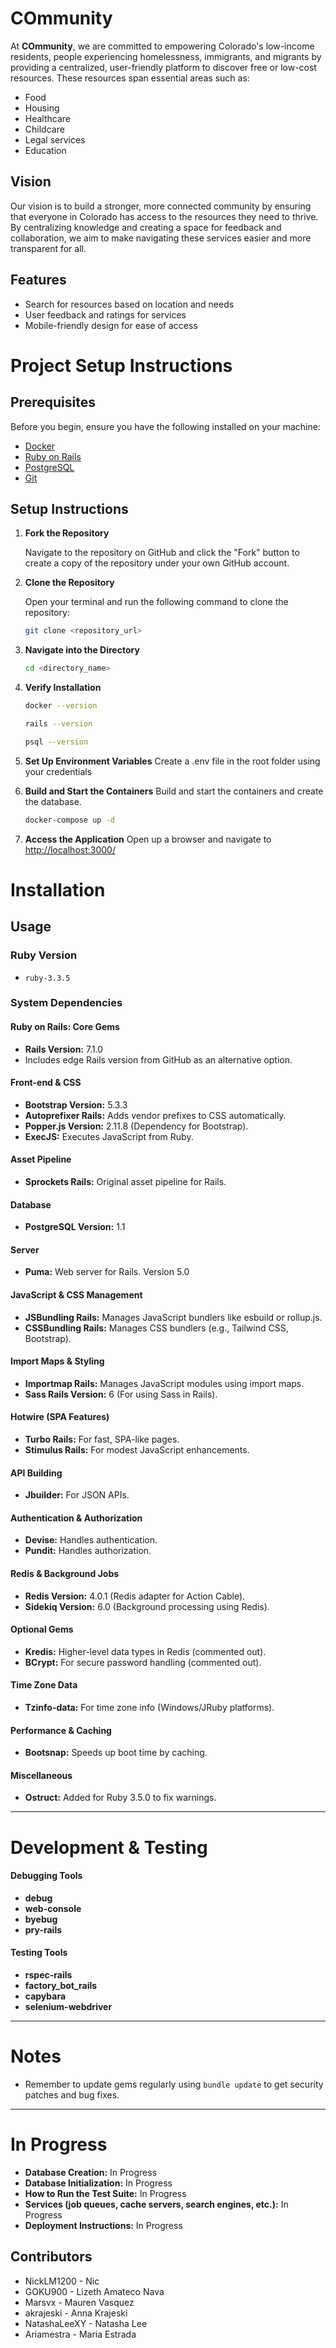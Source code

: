 # COmmunity

At **COmmunity**, we are committed to empowering Colorado's low-income residents, people experiencing homelessness, immigrants, and migrants by providing a centralized, user-friendly platform to discover free or low-cost resources. These resources span essential areas such as:

- Food
- Housing
- Healthcare
- Childcare
- Legal services
- Education

## Vision

Our vision is to build a stronger, more connected community by ensuring that everyone in Colorado has access to the resources they need to thrive. By centralizing knowledge and creating a space for feedback and collaboration, we aim to make navigating these services easier and more transparent for all.

## Features

- Search for resources based on location and needs
- User feedback and ratings for services
- Mobile-friendly design for ease of access

# Project Setup Instructions

## Prerequisites
Before you begin, ensure you have the following installed on your machine:

- [Docker](https://www.docker.com/get-started)
- [Ruby on Rails](https://rubyonrails.org/)
- [PostgreSQL](https://www.postgresql.org/)
- [Git](https://git-scm.com/book/en/v2/Getting-Started-Installing-Git)

## Setup Instructions

1. **Fork the Repository**

   Navigate to the repository on GitHub and click the "Fork" button to create a copy of the repository under your own GitHub account.

2. **Clone the Repository**

   Open your terminal and run the following command to clone the repository:
   ```bash
   git clone <repository_url>
   ```

3. **Navigate into the Directory**
   ```bash
   cd <directory_name>
   ```

4. **Verify Installation**
   ```bash
   docker --version
   ```

   ```bash
   rails --version
   ```

   ```bash
   psql --version
   ```
5. **Set Up Environment Variables**
   Create a .env file in the root folder using your credentials

6. **Build and Start the Containers**
   Build and start the containers and create the database.

   ```bash
   docker-compose up -d
   ```

7. **Access the Application**
   Open up a browser and navigate to [http://localhost:3000/](http://localhost:3000/)


# Installation
## Usage

### Ruby Version
- `ruby-3.3.5`

### System Dependencies
#### Ruby on Rails: Core Gems

- **Rails Version:** 7.1.0
- Includes edge Rails version from GitHub as an alternative option.

#### Front-end & CSS
- **Bootstrap Version:** 5.3.3
- **Autoprefixer Rails:** Adds vendor prefixes to CSS automatically.
- **Popper.js Version:** 2.11.8 (Dependency for Bootstrap).
- **ExecJS:** Executes JavaScript from Ruby.

#### Asset Pipeline
- **Sprockets Rails:** Original asset pipeline for Rails.

#### Database
- **PostgreSQL Version:** 1.1

#### Server
- **Puma:** Web server for Rails. Version 5.0

#### JavaScript & CSS Management
- **JSBundling Rails:** Manages JavaScript bundlers like esbuild or rollup.js.
- **CSSBundling Rails:** Manages CSS bundlers (e.g., Tailwind CSS, Bootstrap).

#### Import Maps & Styling
- **Importmap Rails:** Manages JavaScript modules using import maps.
- **Sass Rails Version:** 6 (For using Sass in Rails).

#### Hotwire (SPA Features)
- **Turbo Rails:** For fast, SPA-like pages.
- **Stimulus Rails:** For modest JavaScript enhancements.

#### API Building
- **Jbuilder:** For JSON APIs.

#### Authentication & Authorization
- **Devise:** Handles authentication.
- **Pundit:** Handles authorization.

#### Redis & Background Jobs
- **Redis Version:** 4.0.1 (Redis adapter for Action Cable).
- **Sidekiq Version:** 6.0 (Background processing using Redis).

#### Optional Gems
- **Kredis:** Higher-level data types in Redis (commented out).
- **BCrypt:** For secure password handling (commented out).

#### Time Zone Data
- **Tzinfo-data:** For time zone info (Windows/JRuby platforms).

#### Performance & Caching
- **Bootsnap:** Speeds up boot time by caching.

#### Miscellaneous
- **Ostruct:** Added for Ruby 3.5.0 to fix warnings.

---

# Development & Testing

#### Debugging Tools
- **debug**
- **web-console**
- **byebug**
- **pry-rails**

#### Testing Tools
- **rspec-rails**
- **factory_bot_rails**
- **capybara**
- **selenium-webdriver**

---

# Notes
- Remember to update gems regularly using `bundle update` to get security patches and bug fixes.

---

# In Progress
- **Database Creation:** In Progress
- **Database Initialization:** In Progress
- **How to Run the Test Suite:** In Progress
- **Services (job queues, cache servers, search engines, etc.):** In Progress
- **Deployment Instructions:** In Progress

## Contributors

- NickLM1200 - Nic
- GOKU900 - Lizeth Amateco Nava
- Marsvx - Mauren Vasquez
- akrajeski - Anna Krajeski
- NatashaLeeXY - Natasha Lee
- Ariamestra - Maria Estrada
